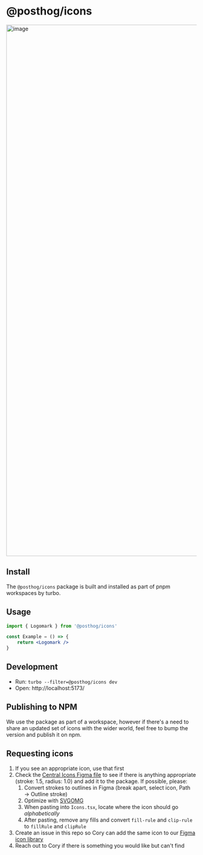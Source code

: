 # @posthog/icons

<img width="1403" alt="image" src="https://github.com/user-attachments/assets/54131c59-4294-4078-9ff0-751bae88deb0" />

## Install

The `@posthog/icons` package is built and installed as part of pnpm workspaces by turbo.

## Usage

```jsx
import { Logomark } from '@posthog/icons'

const Example = () => {
    return <Logomark />
}
```

## Development

- Run: `turbo --filter=@posthog/icons dev`
- Open: http://localhost:5173/

## Publishing to NPM

We use the package as part of a workspace, however if there's a need to share an updated set of icons with the wider world, feel free to bump the version and publish it on npm.

## Requesting icons

1. If you see an appropriate icon, use that first
1. Check the [Central Icons Figma file](https://www.figma.com/file/5vlhJx4BrYePkBaq1bZ0Ci/central-icon-system-v1.15---latest?type=design&node-id=7-118&mode=design&t=0A5eHFpLAHbhTLLv-0) to see if there is anything appropriate (stroke: 1.5, radius: 1.0) and add it to the package. If possible, please:
    1. Convert strokes to outlines in Figma (break apart, select icon, Path → Outline stroke)
    1. Optimize with [SVGOMG](https://jakearchibald.github.io/svgomg/)
    1. When pasting into `Icons.tsx`, locate where the icon should go _alphabetically_
    1. After pasting, remove any fills and convert `fill-rule` and `clip-rule` to `fillRule` and `clipRule`
1. Create an issue in this repo so Cory can add the same icon to our [Figma icon library](https://www.figma.com/file/fIXZa0PCGX1oBwQm0sOT7s/Icons?type=design&node-id=0%3A1&mode=design&t=I6lG9OdvUp3ZRt9I-1)
1. Reach out to Cory if there is something you would like but can't find
